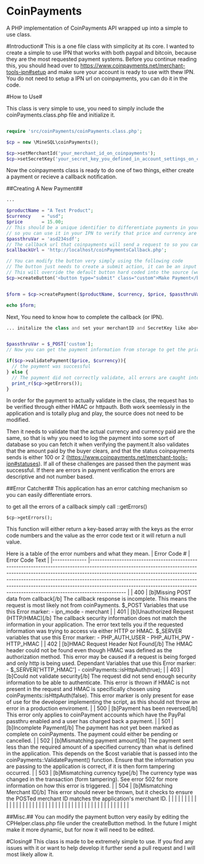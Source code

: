 # CoinPayments
A PHP implementation of CoinPayments API wrapped up into a simple to use class.



#Introduction#
This is a one file class with simplicity at its core. I wanted to create a simple to use IPN that works with both paypal and bitcoin, because they are the most requested payment systems. Before you continue reading this, you should head over to https://www.coinpayments.net/merchant-tools-ipn#setup and make sure your account is ready to use with thew IPN. You do not need to setup a IPN url on coinpayments, you can do it in the code. 

#How to Use#

This class is very simple to use, you need to simply include the coinPayments.class.php file and initialize it.

```php

require 'src/coinPayments/coinPayments.class.php';

$cp = new \MineSQL\coinPayments();

$cp->setMerchantId('your_merchant_id_on_coinpayments');
$cp->setSecretKey('your_secret_key_you_defined_in_account_settings_on_coinpayments');

```

Now the coinpayments class is ready to do one of two things, either create a payment or recieve a callback notification.

##Creating A New Payment##

```php
...

$productName = "A Test Product";
$currency    = "usd";
$price       = 15.00;
// This should be a unique identifier to differentiate payments in your database 
// so you can use it in your IPN to verify that price and currency are the same (more on this later)
$passthruVar = 'asd234sdf';
// The callback url that coinpayments will send a request to so you can validate the payment
$callbackUrl = 'http://localhost/coinPaymentsCallback.php';

// You can modify the button very simply using the following code
// The button just needs to create a submit action, it can be an input or button type
// This will override the default button hard coded into the source (works with bootstrap out of the box)
$cp->createButton('<button type="submit" class="custom">Make Payment</button>');


$form = $cp->createPayment($productName, $currency, $price, $passthruVar, $callbackUrl);

echo $form;
```

Next, You need to know how to complete the callback (or IPN).

```php
... initalize the class and set your merchantID and SecretKey like above


$passthruVar = $_POST['custom'];
// Now you can get the payment information from storage to get the price of the product and the currency

if($cp->validatePayment($price, $currency)){
  // the payment was successful
} else {  
  // The payment did not correctly validate, all errors are caught into an error array
  print_r($cp->getErrors());
}
```

In order for the payment to actually validate in the class, the request has to be verified through either HMAC or httpauth. Both work seemlessly in the application and is totally plug and play, the source does not need to be modified. 

Then it needs to validate that the actual currency and currency paid are the same, so that is why you need to log the payment into some sort of database so you can fetch it when verifying the payment.It also validates that the amount paid by the buyer clears, and that the status coinpayments sends is either 100 or 2 (https://www.coinpayments.net/merchant-tools-ipn#statuses). If all of these challenges are passed then the payment was successful. If there are errors in payment verification the errors are descriptive and not number based.

##Error Catcher##
This application has an error catching mechanism so you can easily differentiate errors. 

to get all the errors of a callback simply call ::getErrors()

```
$cp->getErrors();
```

This function will either return a key-based array with the keys as the error code numbers and the value as the error code text or it will return a null value.


Here is a table of the error numbers and what they mean.
| Error Code # 	| Error Code Text 	|
|--------------	|---------------------------------------------------------------------------------------------------------------------------------------------------------------------------------------------------------------------------------------------------------------------------------------------------------------------------------------------------------------------------------------------------------------------	|
| 400 	| [b]Missing POST data from callback[/b]   The callback response is incomplete. This means the request is most likely not from coinPayments.  $_POST Variables that use this Error marker:  - ipn_mode - merchant 	|
| 401 	| [b]Unauthorized Request (HTTP/HMAC)[/b]  The callback security information does not match the information in your application. The error text tells you if the requested information was trying to access via either HTTP or HMAC.  $_SERVER variables that use this Error marker: - PHP_AUTH_USER - PHP_AUTH_PW - HTTP_HMAC     	|
| 402 	| [b]HMAC Request Header Not Found[/b]  The HMAC header could not be found even though HMAC was defined as the authorization method. This error may be caused if a request is being forged and only http is being used.  Dependant Variables that use this Error marker: - $_SERVER['HTTP_HMAC'] - coinPayments::isHttpAuth(true);  	|
| 403 	| [b]Could not validate security[/b]  The request did not send enough security information to be able to authenticate. This error is thrown if HMAC is not present in the request and HMAC is specifically chosen using coinPayments::isHttpAuth(false). This error marker is only present for ease of use for the developer implementing the script, as this should not throw an error in a production enviroment.   	|
| 500 	| [b]Payment has been reversed[/b]  This error only applies to coinPayment accounts which have the PayPal passthru enabled and a user has charged back a payment. 	|
| 501 	| [b]Incomplete Payment[/b]  The payment has not yet been marked as complete on coinPayments. The payment could either be pending or cancelled.  	|
| 502 	| [b]Mismatching payment amount[/b]  The payment sent less than the required amount of a specified currency than what is defined in the application.  This depends on the $cost variable that is passed into the coinPayments::ValidatePayment() function. Ensure that the information you are passing to the application is correct, if it is then form tampering occurred. 	|
| 503 	| [b]Mismatching currency type[/b]  The currency type was changed in the transaction (form tampering). See error 502 for more information on how this error is triggered. 	|
| 504 	| [b]Mismatching Merchant ID[/b]  This error should never be thrown, but it checks to ensure the POSTed merchant ID matches the application's merchant ID. 	|
|  	|  	|
|  	|  	|
|  	|  	|
|  	|  	|
|  	|  	|
|  	|  	|
|  	|  	|
|  	|  	|
|  	|  	|
|  	|  	|
|  	|  	|
|  	|  	|
|  	|  	|
|  	|  	|
|  	|  	|                                                                                                                                                                                                  |

##Misc.##
You can modify the payment button very easily by editing the CPHelper.class.php file under the createButton method. In the future I might make it more dynamic, but for now it will need to be edited.


#Closing#
This class is made to be extremely simple to use. If you find any issues with it or want to help develop it further send a pull request and I will most likely allow it. 

